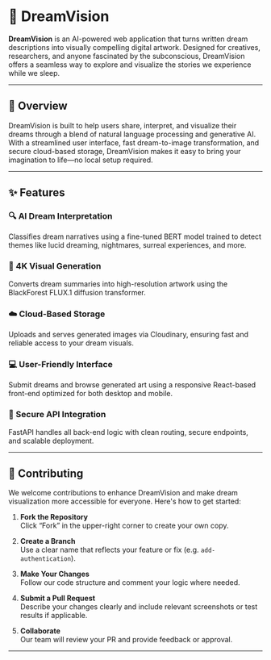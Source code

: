 # 🌙 DreamVision

**DreamVision** is an AI-powered web application that turns written dream descriptions into visually compelling digital artwork. Designed for creatives, researchers, and anyone fascinated by the subconscious, DreamVision offers a seamless way to explore and visualize the stories we experience while we sleep.

---

## 🧠 Overview

DreamVision is built to help users share, interpret, and visualize their dreams through a blend of natural language processing and generative AI. With a streamlined user interface, fast dream-to-image transformation, and secure cloud-based storage, DreamVision makes it easy to bring your imagination to life—no local setup required.

---

## ✨ Features

### 🔍 AI Dream Interpretation  
Classifies dream narratives using a fine-tuned BERT model trained to detect themes like lucid dreaming, nightmares, surreal experiences, and more.

### 🎨 4K Visual Generation  
Converts dream summaries into high-resolution artwork using the BlackForest FLUX.1 diffusion transformer.

### ☁️ Cloud-Based Storage  
Uploads and serves generated images via Cloudinary, ensuring fast and reliable access to your dream visuals.

### 💻 User-Friendly Interface  
Submit dreams and browse generated art using a responsive React-based front-end optimized for both desktop and mobile.

### 🔐 Secure API Integration  
FastAPI handles all back-end logic with clean routing, secure endpoints, and scalable deployment.

---

## 🤝 Contributing

We welcome contributions to enhance DreamVision and make dream visualization more accessible for everyone. Here's how to get started:

1. **Fork the Repository**  
   Click “Fork” in the upper-right corner to create your own copy.

2. **Create a Branch**  
   Use a clear name that reflects your feature or fix (e.g. `add-authentication`).

3. **Make Your Changes**  
   Follow our code structure and comment your logic where needed.

4. **Submit a Pull Request**  
   Describe your changes clearly and include relevant screenshots or test results if applicable.

5. **Collaborate**  
   Our team will review your PR and provide feedback or approval.

---

